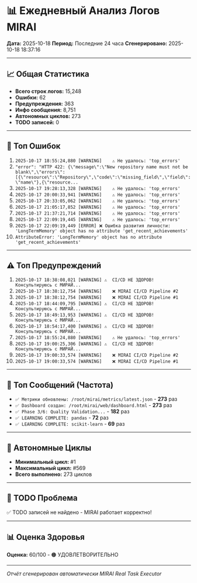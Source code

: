 # 📊 Ежедневный Анализ Логов MIRAI

**Дата:** 2025-10-18
**Период:** Последние 24 часа
**Сгенерировано:** 2025-10-18 18:37:16

---

## 📈 Общая Статистика

- **Всего строк логов:** 15,248
- **Ошибки:** 62
- **Предупреждения:** 363
- **Инфо сообщения:** 8,751
- **Автономных циклов:** 273
- **TODO записей:** 0

---

## 🔴 Топ Ошибок

1. `2025-10-17 18:55:24,880 [WARNING]    ⚠️ Не удалось: 'top_errors'`
2. `"error": "HTTP 422: {\"message\":\"New repository name must not be blank\",\"errors\":[{\"resource\":\"Repository\",\"code\":\"missing_field\",\"field\":\"name\"},{\"resource...`
3. `2025-10-17 19:28:13,328 [WARNING]    ⚠️ Не удалось: 'top_errors'`
4. `2025-10-17 20:00:33,941 [WARNING]    ⚠️ Не удалось: 'top_errors'`
5. `2025-10-17 20:33:05,062 [WARNING]    ⚠️ Не удалось: 'top_errors'`
6. `2025-10-17 21:05:17,852 [WARNING]    ⚠️ Не удалось: 'top_errors'`
7. `2025-10-17 21:37:21,714 [WARNING]    ⚠️ Не удалось: 'top_errors'`
8. `2025-10-17 22:09:19,445 [WARNING]    ⚠️ Не удалось: 'top_errors'`
9. `2025-10-17 22:09:19,449 [ERROR] ❌ Ошибка развития личности: 'LongTermMemory' object has no attribute 'get_recent_achievements'`
10. `AttributeError: 'LongTermMemory' object has no attribute 'get_recent_achievements'`

---

## ⚠️ Топ Предупреждений

1. `2025-10-17 18:38:08,021 [WARNING] ⚠️  CI/CD НЕ ЗДОРОВ! Консультируюсь с МИРАЙ...`
2. `2025-10-17 18:38:12,754 [WARNING]    ❌ MIRAI CI/CD Pipeline #2`
3. `2025-10-17 18:38:12,754 [WARNING]    ❌ MIRAI CI/CD Pipeline #1`
4. `2025-10-17 18:44:09,795 [WARNING] ⚠️  CI/CD НЕ ЗДОРОВ! Консультируюсь с МИРАЙ...`
5. `2025-10-17 18:49:13,953 [WARNING] ⚠️  CI/CD НЕ ЗДОРОВ! Консультируюсь с МИРАЙ...`
6. `2025-10-17 18:54:17,400 [WARNING] ⚠️  CI/CD НЕ ЗДОРОВ! Консультируюсь с МИРАЙ...`
7. `2025-10-17 18:55:24,880 [WARNING]    ⚠️ Не удалось: 'top_errors'`
8. `2025-10-17 19:00:25,306 [WARNING] ⚠️  CI/CD НЕ ЗДОРОВ! Консультируюсь с МИРАЙ...`
9. `2025-10-17 19:00:33,574 [WARNING]    ❌ MIRAI CI/CD Pipeline #2`
10. `2025-10-17 19:00:33,574 [WARNING]    ❌ MIRAI CI/CD Pipeline #1`

---

## 💬 Топ Сообщений (Частота)

- `✅ Метрики обновлены: /root/mirai/metrics/latest.json` - **273** раз
- `✅ Dashboard создан: /root/mirai/web/dashboard.html` - **273** раз
- `✅ Phase 3/6: Quality Validation...` - **182** раз
- `✅ LEARNING COMPLETE: pandas` - **72** раз
- `✅ LEARNING COMPLETE: scikit-learn` - **69** раз

---

## 🔄 Автономные Циклы

- **Минимальный цикл:** #1
- **Максимальный цикл:** #569
- **Всего выполнено:** 273 циклов

---

## 🚨 TODO Проблема

✅ TODO записей не найдено - MIRAI работает корректно!

---

## 📊 Оценка Здоровья

**Оценка:** 60/100 - 🟠 УДОВЛЕТВОРИТЕЛЬНО

---

*Отчёт сгенерирован автоматически MIRAI Real Task Executor*
